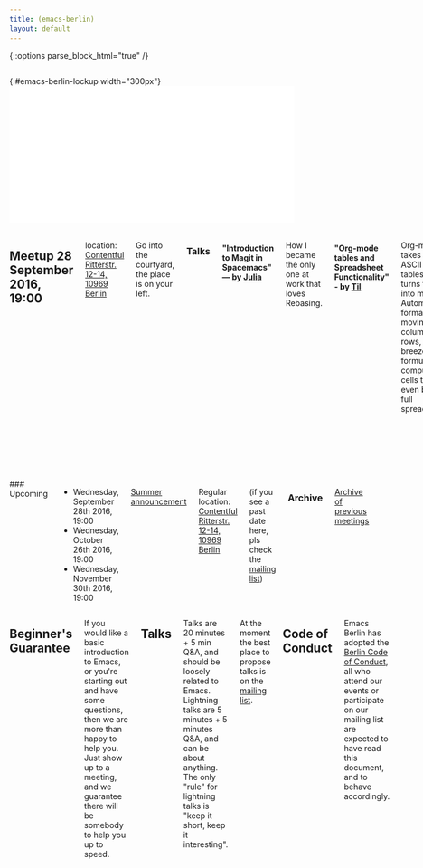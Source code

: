 ```yaml
---
title: (emacs-berlin)
layout: default
---
```

{::options parse_block_html="true" /}

<section id="above-fold"><div class="row"><div class="large-12 columns intro-info">

{:#emacs-berlin-lockup width="300px"}
![emacs-berlin logo](img/emacs-berlin.png)

</div></div></section>

<section id="below-fold"><div class="row"><div class="medium-8 columns">

## Meetup 28 September 2016, 19:00

location: [Contentful](http://contentful.com)
[Ritterstr. 12-14, 10969 Berlin](http://www.openstreetmap.org/?mlat=52.501438558101654&mlon=13.410902917385101#map=19/52.50144/13.41090&layers=N)

Go into the courtyard, the place is on your left.

### Talks

#### "Introduction to Magit in Spacemacs" — by [Julia](https://twitter.com/anderspree)

How I became the only one at work that loves Rebasing.

#### "Org-mode tables and Spreadsheet Functionality" - by [Til](https://twitter.com/til)

Org-mode takes your ASCII art tables, and turns them into magic. Automatic formatting, moving columns or rows, it's all a breeze. With formulas and computed cells they even become full spreadsheets.

### Lightning talks

#### "Making music inside of Emacs" — by [Fredrik](https://twitter.com/quesebifurcan)

A brief overview of a compositional project, featuring Clojure, Python and Lilypond. We'll start out with plain Clojure data structures and eventually end up with an engraved score and a recording.

#### "New features in Emacs 25.1" — by [Andy](https://twitter.com/pxlpnk)

#### "Treating Markdown as if it's org-mode" — by [Arne](https://twitter.com/plexus)

org-mode is a very powerful package, and a great format, but support for it outside Emacs' ecosystem is limited, so many of us end up using Markdown. We'll see how to get some of that org-mode feel when editing Markdown.

#### "general-close" — by Andreas


## About Emacs Berlin

We are Emacs enthusiasts in Berlin, meeting every last Wednesday of
the month (`<%%(diary-float t 3 -1)>` in org-mode).

The best way to stay posted is through our mailing list.
[Sign up][ml] and meet your fellow Emacsers, or have a look at the
[mailing list archives][mla].

Feel free to send an email introducing yourself after subscribing!

You can also chat with us on irc:
[#emacs-berlin](irc://chat.freenode.net/emacs-berlin)

Or on Twitter:
[@emacsberlin](https://twitter.com/emacsberlin) <span class='text-cursor'>&nbsp;</span>

</div>
<div class="medium-4 columns">
### Upcoming

* Wednesday, September 28th 2016, 19:00
* Wednesday, October 26th 2016, 19:00
* Wednesday, November 30th 2016, 19:00

[Summer announcement](https://mailb.org/pipermail/emacs-berlin/2016/000331.html)

<!--
The "Ganz Oben Office" (behind/above Betahouse, the old Travis office).
Here [instructions on how to get to the Ganz Oben Office](https://gist.github.com/svenfuchs/5364262)

Close to U8 Moritzplatz / U1 Prinzenstraße
-->

Regular location: [Contentful](http://contentful.com)
[Ritterstr. 12-14, 10969 Berlin](http://www.openstreetmap.org/?mlat=52.501438558101654&mlon=13.410902917385101#map=19/52.50144/13.41090&layers=N)

<!-- There's a glass elevator in the front court yard, take it up to the fifth floor. -->

(if you see a past date here, pls check the [mailing list][mla])

### Archive

[Archive of previous meetings](/archive.html)

</div></div></section>

<section id="end-fold"><div class="row"><div class="large-12 columns">

## Beginner's Guarantee

If you would like a basic introduction to Emacs, or you're starting
out and have some questions, then we are more than happy to help
you. Just show up to a meeting, and we guarantee there will be
somebody to help you up to speed.

## Talks

Talks are 20 minutes + 5 min Q&A, and should be loosely related to Emacs.
Lightning talks are 5 minutes + 5 minutes Q&A, and can be about anything. The
only "rule" for lightning talks is "keep it short, keep it interesting".

At the moment the best place to propose talks is on the [mailing list][ml].

<!-- ## Format -->

<!-- We try to keep the structure pretty loose, we are not the typical -->
<!-- "three half hour talks" type of user group. There are often small -->
<!-- impromptu presentations or demos. For the rest people just hack -->
<!-- together on whatever they find interesting, help each other to make -->
<!-- their Emacs setups even more awesome, or chat about whatever they've -->
<!-- been up to, Emacs related, or not. -->

<!-- [GitHub Issues][ghi] and the [mailing list][ml] can be used to propose -->
<!-- topics. -->

## Code of Conduct

Emacs Berlin has adopted the
[Berlin Code of Conduct](http://berlincodeofconduct.org/), all who attend our
events or participate on our mailing list are expected to have read this
document, and to behave accordingly.

<!-- ## Members -->

<!-- People that show up to our meetings regularly or on occasion. Links go -->
<!-- to their emacs config. -->

<!-- * [plexus](https://github.com/plexus/.emacs.d) -->
<!-- * [pxlpnk](https://github.com/pxlpnk/emacs.d) -->
<!-- * [febeling](https://github.com/febeling/emacsd) -->
<!-- * [Jano](https://github.com/janogonzalez/.emacs.d) -->
<!-- * [Stefan](http://www.skamphausen.de/cgi-bin/ska/My_Configuration_of_Emacsen) -->
<!-- * [Diez](https://bitbucket.org/deets/emacs-git) -->
<!-- * [Jack](https://github.com/jackrusher/dotemacs) -->
<!-- * [til](https://tils.net/init.el.txt) -->
<!-- * [Peter](https://github.com/ptrv/emacs.d) -->
<!-- * [Andreas](https://github.com/andreas-roehler/werkstatt) -->

</div></div></section>

[ml]: https://mailb.org/mailman/listinfo/emacs-berlin "Mailing List"
[mla]: https://mailb.org/pipermail/emacs-berlin/ "Mailing List Archive"
[ghi]: https://github.com/emacs-berlin/emacs-berlin.org/issues "emacs-berlin GitHub Issues"
